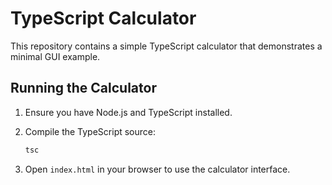 # TypeScript Calculator

This repository contains a simple TypeScript calculator that demonstrates a minimal GUI example.

## Running the Calculator

1. Ensure you have Node.js and TypeScript installed.
2. Compile the TypeScript source:

   ```bash
   tsc
   ```

3. Open `index.html` in your browser to use the calculator interface.

